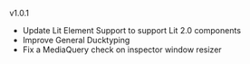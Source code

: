 v1.0.1

- Update Lit Element Support to support Lit 2.0 components
- Improve General Ducktyping
- Fix a MediaQuery check on inspector window resizer

